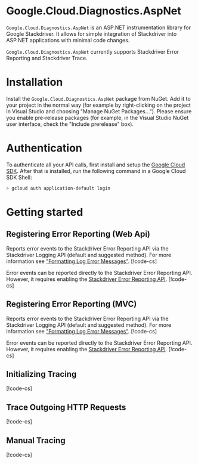 # Google.Cloud.Diagnostics.AspNet

`Google.Cloud.Diagnostics.AspNet` is an ASP.NET instrumentation library for Google Stackdriver.
It allows for simple integration of Stackdriver into ASP.NET applications with minimal code changes.

`Google.Cloud.Diagnostics.AspNet` currently supports Stackdriver Error Reporting and Stackdriver Trace.

# Installation

Install the `Google.Cloud.Diagnostics.AspNet` package from NuGet. Add it to your project in the normal way
(for example by right-clicking on the project in Visual Studio and choosing "Manage NuGet Packages...").
Please ensure you enable pre-release packages (for example, in the Visual Studio NuGet user interface,
check the "Include prerelease" box).

# Authentication

To authenticate all your API calls, first install and setup the
[Google Cloud SDK](https://cloud.google.com/sdk/). After that is
installed, run the following command in a Google Cloud SDK Shell:

```sh
> gcloud auth application-default login
```

# Getting started

## Registering Error Reporting (Web Api)

Reports error events to the Stackdriver Error Reporting API via the Stackdriver Logging API (default
and suggested method).  For more information see
["Formatting Log Error Messages"](https://cloud.google.com/error-reporting/docs/formatting-error-messages).
[!code-cs[](obj/snippets/Google.Cloud.Diagnostics.AspNet.AspNet.txt#RegisterExceptionLoggerWebApi)]

Error events can be reported directly to the Stackdriver Error Reporting API. However, it requires enabling
the [Stackdriver Error Reporting API](https://console.cloud.google.com/apis/api/clouderrorreporting.googleapis.com/overview).
[!code-cs[](obj/snippets/Google.Cloud.Diagnostics.AspNet.AspNet.txt#RegisterExceptionLoggerWebApiErrorReportingApi)]

## Registering Error Reporting (MVC)

Reports error events to the Stackdriver Error Reporting API via the Stackdriver Logging API (default
and suggested method).  For more information see
["Formatting Log Error Messages"](https://cloud.google.com/error-reporting/docs/formatting-error-messages).
[!code-cs[](obj/snippets/Google.Cloud.Diagnostics.AspNet.AspNet.txt#RegisterExceptionLoggerMvc)]

Error events can be reported directly to the Stackdriver Error Reporting API. However, it requires enabling
the [Stackdriver Error Reporting API](https://console.cloud.google.com/apis/api/clouderrorreporting.googleapis.com/overview).
[!code-cs[](obj/snippets/Google.Cloud.Diagnostics.AspNet.AspNet.txt#RegisterExceptionLoggerMvcErrorReportingApi)]

## Initializing Tracing

[!code-cs[](obj/snippets/Google.Cloud.Diagnostics.AspNet.AspNet.txt#InitializeTrace)]

## Trace Outgoing HTTP Requests

[!code-cs[](obj/snippets/Google.Cloud.Diagnostics.AspNet.AspNet.txt#TraceOutgoing)]

## Manual Tracing

[!code-cs[](obj/snippets/Google.Cloud.Diagnostics.AspNet.AspNet.txt#UseTracer)]

